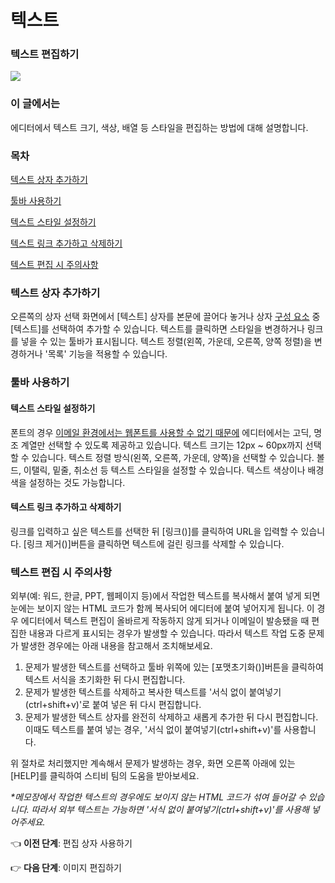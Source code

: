 # 텍스트

### 텍스트 편집하기

![](https://help.stibee.com/system/photos/6460050045327/notion\_logo\_rr.png)

### 이 글에서는

에디터에서 텍스트 크기, 색상, 배열 등 스타일을 편집하는 방법에 대해 설명합니다.

### 목차

[텍스트 상자 추가하기](broken-reference)

[툴바 사용하기](broken-reference)

[텍스트 스타일 설정하기](broken-reference)

[텍스트 링크 추가하고 삭제하기](broken-reference)

[텍스트 편집 시 주의사항](broken-reference)

### 텍스트 상자 추가하기 <a href="#h_01ggs5v0dz5yjgjzz23smyr7hn" id="h_01ggs5v0dz5yjgjzz23smyr7hn"></a>

오른쪽의 상자 선택 화면에서 \[텍스트] 상자를 본문에 끌어다 놓거나 상자 [구성 요소](https://help.stibee.com/hc/ko/articles/4877052902543#h\_01GGS15CS6AEBVAE0NYM5YVJ5A) 중 \[텍스트]를 선택하여 추가할 수 있습니다. 텍스트를 클릭하면 스타일을 변경하거나 링크를 넣을 수 있는 툴바가 표시됩니다. 텍스트 정렬(왼쪽, 가운데, 오른쪽, 양쪽 정렬)을 변경하거나 '목록' 기능을 적용할 수 있습니다.

### 툴바 사용하기 <a href="#h_01ggs5v4p98qms4bm3756bt51w" id="h_01ggs5v4p98qms4bm3756bt51w"></a>

#### 텍스트 스타일 설정하기 <a href="#h_01ggs5va9h6s5r4795nscsfwma" id="h_01ggs5va9h6s5r4795nscsfwma"></a>

폰트의 경우 [이메일 환경에서는 웹폰트를 사용할 수 없기 때문에](https://blog.stibee.com/%EB%89%B4%EC%8A%A4%EB%A0%88%ED%84%B0-%EB%94%94%EC%9E%90%EC%9D%B8%EC%9D%84-%EB%8F%84%EC%99%80%EC%A3%BC%EB%8A%94-%EC%83%88%EB%A1%9C%EC%9A%B4-%ED%8F%B0%ED%8A%B8-%EC%82%AC%EC%9A%A9%EB%B2%95-2a54c399145d) 에디터에서는 고딕, 명조 계열만 선택할 수 있도록 제공하고 있습니다. 텍스트 크기는 12px \~ 60px까지 선택할 수 있습니다. 텍스트 정렬 방식(왼쪽, 오른쪽, 가운데, 양쪽)을 선택할 수 있습니다. 볼드, 이탤릭, 밑줄, 취소선 등 텍스트 스타일을 설정할 수 있습니다. 텍스트 색상이나 배경색을 설정하는 것도 가능합니다.

#### 텍스트 링크 추가하고 삭제하기 <a href="#h_01ggs5vges0yg685k2qpjggsr9" id="h_01ggs5vges0yg685k2qpjggsr9"></a>

링크를 입력하고 싶은 텍스트를 선택한 뒤 \[링크()]를 클릭하여 URL을 입력할 수 있습니다. \[링크 제거()]버튼을 클릭하면 텍스트에 걸린 링크를 삭제할 수 있습니다.

### 텍스트 편집 시 주의사항  <a href="#h_01ggs5vmyyfnwtazmg7xhvstav" id="h_01ggs5vmyyfnwtazmg7xhvstav"></a>

외부(예: 워드, 한글, PPT, 웹페이지 등)에서 작업한 텍스트를 복사해서 붙여 넣게 되면 눈에는 보이지 않는 HTML 코드가 함께 복사되어 에디터에 붙여 넣어지게 됩니다. 이 경우 에디터에서 텍스트 편집이 올바르게 작동하지 않게 되거나 이메일이 발송됐을 때 편집한 내용과 다르게 표시되는 경우가 발생할 수 있습니다. 따라서 텍스트 작업 도중 문제가 발생한 경우에는 아래 내용을 참고해서 조치해보세요.

1. 문제가 발생한 텍스트를 선택하고 툴바 위쪽에 있는 \[포맷초기화()]버튼을 클릭하여 텍스트 서식을 초기화한 뒤 다시 편집합니다.
2. 문제가 발생한 텍스트를 삭제하고 복사한 텍스트를 '서식 없이 붙여넣기(ctrl+shift+v)'로 붙여 넣은 뒤 다시 편집합니다.&#x20;
3. 문제가 발생한 텍스트 상자를 완전히 삭제하고 새롭게 추가한 뒤 다시 편집합니다. 이때도 텍스트를 붙여 넣는 경우, '서식 없이 붙여넣기(ctrl+shift+v)'를 사용합니다.

위 절차로 처리했지만 계속해서 문제가 발생하는 경우, 화면 오른쪽 아래에 있는 \[HELP]를 클릭하여 스티비 팀의 도움을 받아보세요.

_\*메모장에서 작업한 텍스트의 경우에도 보이지 않는 HTML 코드가 섞여 들어갈 수 있습니다. 따라서 외부 텍스트는 가능하면 '서식 없이 붙여넣기(ctrl+shift+v)'를 사용해 넣어주세요._

👈 **이전 단계**: 편집 상자 사용하기

👉 **다음 단계**: 이미지 편집하기

